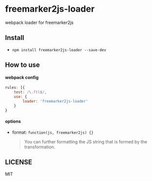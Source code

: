 # freemarker2js-loader

webpack loader for freemarker2js 

## Install

  - `npm install freemarker2js-loader --save-dev`

## How to use

#### webpack config
```javascript
rules: [{
    test: /\.ftl$/,
    use: {
        loader: 'freemarker2js-loader'
    }
}
```

#### options
 - format: ```function(js, freemarker2js) {}```
    > You can further formatting the JS string that is formed by the transformation.

## LICENSE
MIT
